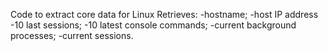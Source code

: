 Code to extract core data for Linux
Retrieves:
-hostname;
-host IP address
-10 last sessions;
-10 latest console commands;
-current background processes;
-current sessions.
